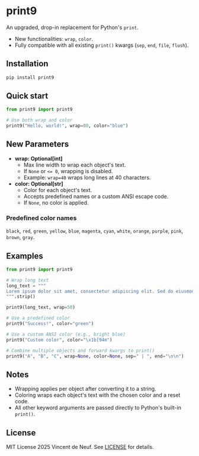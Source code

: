 # print9

An upgraded, drop-in replacement for Python's `print`.

- New functionalities: `wrap`, `color`.
- Fully compatible with all existing `print()` kwargs (`sep`, `end`, `file`, `flush`).

## Installation

```bash
pip install print9
```

## Quick start

```python
from print9 import print9

# Use both wrap and color
print9("Hello, world!", wrap=80, color="blue")
```

## New Parameters

- **wrap: Optional[int]**
  - Max line width to wrap each object's text.
  - If `None` or `<= 0`, wrapping is disabled.
  - Example: `wrap=40` wraps long lines at 40 characters.
- **color: Optional[str]**
  - Color for each object's text.
  - Accepts predefined names or a custom ANSI escape code.
  - If `None`, no color is applied.

### Predefined color names

`black`, `red`, `green`, `yellow`, `blue`, `magenta`, `cyan`, `white`, `orange`, `purple`, `pink`, `brown`, `gray`.

## Examples

```python
from print9 import print9

# Wrap long text
long_text = """
Lorem ipsum dolor sit amet, consectetur adipiscing elit. Sed do eiusmod tempor incididunt ut labore et dolore magna aliqua.
""".strip()

print9(long_text, wrap=50)

# Use a predefined color
print9("Success!", color="green")

# Use a custom ANSI color (e.g., bright blue)
print9("Custom color", color="\x1b[94m")

# Combine multiple objects and forward kwargs to print()
print9("A", "B", "C", wrap=None, color=None, sep=" | ", end="\n\n")
```

## Notes

- Wrapping applies per object after converting it to a string.
- Coloring wraps each object's text with the chosen color and a reset code.
- All other keyword arguments are passed directly to Python's built-in `print()`.

## License

MIT License 2025 Vincent de Neuf. See [LICENSE](LICENSE) for details.

